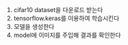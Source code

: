 1) cifar10 dataset을 다운로드 받는다
2) tensorflow.keras를 이용하여 학습시킨다
3) 모델을 생성한다
4) model에 이미지를 주입해 결과를 확인한다
